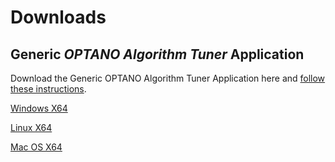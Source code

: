 # Downloads

## Generic _OPTANO Algorithm Tuner_ Application

Download the Generic OPTANO Algorithm Tuner Application here and [follow these instructions](userDoc/basic_usage.md). 

[Windows X64](OPTANO.Algorithm.Tuner.Application.{VERSIONNUMBER}_win-x64.zip)

[Linux X64](OPTANO.Algorithm.Tuner.Application.{VERSIONNUMBER}_linux-x64.zip)

[Mac OS X64](OPTANO.Algorithm.Tuner.Application.{VERSIONNUMBER}_osx-x64.zip)